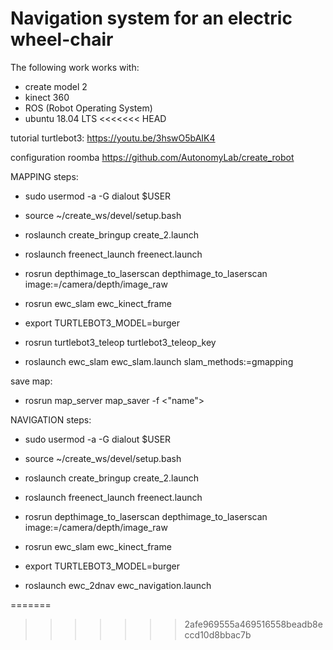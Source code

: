 # Navigation system for an electric wheel-chair

The following work works with:
- create model 2
- kinect 360
- ROS (Robot Operating System)
- ubuntu 18.04 LTS
<<<<<<< HEAD

tutorial turtlebot3:
https://youtu.be/3hswO5bAIK4

configuration roomba
https://github.com/AutonomyLab/create_robot


MAPPING
steps:

- sudo usermod -a -G dialout $USER
- source ~/create_ws/devel/setup.bash
- roslaunch create_bringup create_2.launch

- roslaunch freenect_launch freenect.launch

- rosrun depthimage_to_laserscan depthimage_to_laserscan image:=/camera/depth/image_raw

- rosrun ewc_slam ewc_kinect_frame

- export TURTLEBOT3_MODEL=burger
- rosrun turtlebot3_teleop turtlebot3_teleop_key

- roslaunch ewc_slam ewc_slam.launch slam_methods:=gmapping

save map:
- rosrun map_server map_saver -f <"name">

NAVIGATION
steps:

- sudo usermod -a -G dialout $USER
- source ~/create_ws/devel/setup.bash
- roslaunch create_bringup create_2.launch

- roslaunch freenect_launch freenect.launch

- rosrun depthimage_to_laserscan depthimage_to_laserscan image:=/camera/depth/image_raw

- rosrun ewc_slam ewc_kinect_frame

- export TURTLEBOT3_MODEL=burger
- roslaunch ewc_2dnav ewc_navigation.launch

=======
>>>>>>> 2afe969555a469516558beadb8eccd10d8bbac7b
